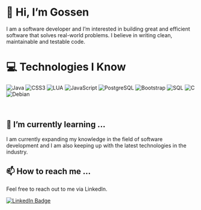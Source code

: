 # 👋 Hi, I’m Gossen

I am a software developer and I’m interested in building great and efficient software that solves real-world problems. I believe in writing clean, maintainable and testable code.

# 💻 Technologies I Know

![Java](<img src="https://icons8.com/icon/13679/java" height="60" width="60"/>)
![CSS3](https://icons8.com/icon/21278/css3)
![LUA](https://icons8.com/icon/KppI8aNv6oQe/lua-language)
![JavaScript](https://icons8.com/icon/108784/javascript)
![PostgreSQL](https://icons8.com/icon/38561/postgresql)
![Bootstrap](https://icons8.com/icon/84710/bootstrap)
![SQL](https://icons8.com/icon/13406/sql)
![C](https://icons8.com/icon/40670/c-programming)
![Debian](https://icons8.com/icon/17838/debian)


<br>

## 🌱 I’m currently learning ...

I am currently expanding my knowledge in the field of software development and I am also keeping up with the latest technologies in the industry.

## 📫 How to reach me ...

Feel free to reach out to me via LinkedIn.

[![LinkedIn Badge](https://img.shields.io/badge/-LinkedIn-black.svg?style=flat-square&logo=linkedin&colorB=555)](https://linkedin.com/in/mamadousaliou-bah)
